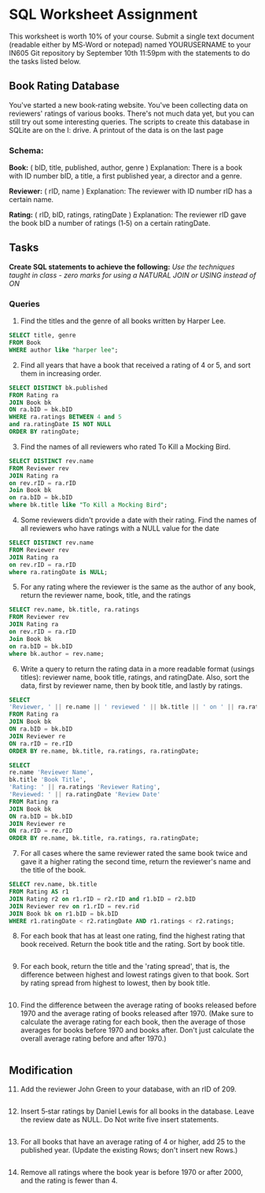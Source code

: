 # SQL Worksheet Assignment

This worksheet is worth 10% of your course. Submit a single text document (readable either by MS‐Word or notepad) named YOURUSERNAME  to your IN605 Git repository by September 10th 11:59pm with the statements to do the tasks listed below.

## Book Rating Database

You've started a new book‐rating website. You've been collecting data on reviewers' ratings of various books. There's not much data yet, but you can still try out some interesting queries. The scripts to create this database in SQLite are on the I: drive. A printout of the data is on the last page

### Schema:

**Book:** ( bID, title, published, author, genre ) Explanation: There is a book with ID number bID, a title, a first published year, a director and a genre.

**Reviewer:** ( rID, name ) Explanation: The reviewer with ID number rID has a certain name.

**Rating:** ( rID, bID, ratings, ratingDate ) Explanation: The reviewer rID gave the book bID a number of ratings (1‐5) on a certain ratingDate.

## Tasks

**Create SQL statements to achieve the following:**
*Use the techniques taught in class - zero marks for using a NATURAL JOIN or USING instead of ON*

### Queries

1. Find the titles and the genre of all books written by Harper Lee.
```sql
SELECT title, genre
FROM Book
WHERE author like "harper lee";
```
2. Find all years that have a book that received a rating of 4 or 5, and sort them in increasing order.
```sql
SELECT DISTINCT bk.published
FROM Rating ra
JOIN Book bk
ON ra.bID = bk.bID
WHERE ra.ratings BETWEEN 4 and 5
and ra.ratingDate IS NOT NULL
ORDER BY ratingDate;
```
3. Find the names of all reviewers who rated To Kill a Mocking Bird.
```sql
SELECT DISTINCT rev.name
FROM Reviewer rev
JOIN Rating ra
on rev.rID = ra.rID
Join Book bk
on ra.bID = bk.bID
where bk.title like "To Kill a Mocking Bird";
```
4. Some reviewers didn't provide a date with their rating. Find the names of all reviewers who have ratings with a NULL value for the date
```sql
SELECT DISTINCT rev.name
FROM Reviewer rev
JOIN Rating ra
on rev.rID = ra.rID
where ra.ratingDate is NULL;
```
5. For any rating where the reviewer is the same as the author of any book, return the reviewer name, book, title, and the ratings
```sql
SELECT rev.name, bk.title, ra.ratings
FROM Reviewer rev
JOIN Rating ra
on rev.rID = ra.rID
Join Book bk
on ra.bID = bk.bID
where bk.author = rev.name;
```
6. Write a query to return the rating data in a more readable format (usings titles): reviewer name, book title, ratings, and ratingDate. Also, sort the data, first by reviewer name, then by book title, and lastly by ratings.
```sql
SELECT 
'Reviewer, ' || re.name || ' reviewed ' || bk.title || ' on ' || ra.ratingDate || ' giving it a rating of ' || ra.ratings || ' out of 5.' 'Book Reviews'
FROM Rating ra
JOIN Book bk
ON ra.bID = bk.bID
JOIN Reviewer re
ON ra.rID = re.rID
ORDER BY re.name, bk.title, ra.ratings, ra.ratingDate;

SELECT 
re.name 'Reviewer Name', 
bk.title 'Book Title', 
'Rating: ' || ra.ratings 'Reviewer Rating', 
'Reviewed: ' || ra.ratingDate 'Review Date'
FROM Rating ra
JOIN Book bk
ON ra.bID = bk.bID
JOIN Reviewer re
ON ra.rID = re.rID
ORDER BY re.name, bk.title, ra.ratings, ra.ratingDate;
```
7. For all cases where the same reviewer rated the same book twice and gave it a higher rating the second time, return the reviewer's name and the title of the book.
```sql
SELECT rev.name, bk.title
FROM Rating AS r1 
JOIN Rating r2 on r1.rID = r2.rID and r1.bID = r2.bID
JOIN Reviewer rev on r1.rID = rev.rid 
JOIN Book bk on r1.bID = bk.bID
WHERE r1.ratingDate < r2.ratingDate AND r1.ratings < r2.ratings;
```
8. For each book that has at least one rating, find the highest rating that book received. Return the book title and the rating. Sort by book title.
```sql

```
9. For each book, return the title and the 'rating spread', that is, the difference between highest and lowest ratings given to that book. Sort by rating spread from highest to lowest, then by book title.
```sql

```
10. Find the difference between the average rating of books released before 1970 and the average rating of books released after 1970. (Make sure to calculate the average rating for each book, then the average of those averages for books before 1970 and books after. Don't just calculate the overall average rating before and after 1970.)
```sql

```
## Modification 

11. Add the reviewer John Green to your database, with an rID of 209.
```sql

```
12. Insert 5‐star ratings by Daniel Lewis for all books in the database. Leave the review date as NULL. Do Not write five insert statements.
```sql

```
13. For all books that have an average rating of 4 or higher, add 25 to the published year. (Update the existing Rows; don't insert new Rows.)
```sql

```
14. Remove all ratings where the book year is before 1970 or after 2000, and the rating is fewer than 4.
```sql

```

